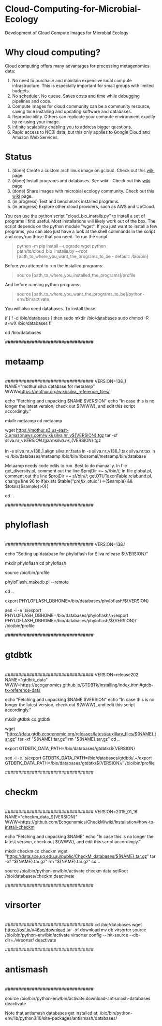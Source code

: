 # Cloud-Computing-for-Microbial-Ecology
Development of Cloud Compute Images for Microbial Ecology

# Why cloud computing?
Cloud computing offers many advantages for processing metagenomics data:
1. No need to purchase and maintain expensive local compute infrastructure. This is especially important for small groups with limited budgets.
2. No scheduler. No queue. Saves costs and time while debugging pipelines and code.
3. Compute images for cloud community can be a community resource, saving time installing and updating software and databases.
4. Reproducibility. Others can replicate your compute environment exactly by re-using your image.
5. Infinite scalability enabling you to address bigger questions. 
6. Rapid access to NCBI data, but this only applies to Google Cloud and Amazon Web Services.

# Status
1. (done) Create a custom arch linux image on gcloud. Check out this [wiki](https://github.com/kinestetika/cloud-computing-for-microbial-ecology/wiki/Installing-the-Operating-System) page.
2. (done) Install programs and databases. See wiki - Check out this [wiki](https://github.com/kinestetika/cloud-computing-for-microbial-ecology/wiki/Scope-and-List-of-Programs) page.
3. (done) Share images with microbial ecology community. Check out this [wiki](https://github.com/kinestetika/cloud-computing-for-microbial-ecology/wiki/Firing-up-your-own-Cloud-Server) page.
4. (in progress) Test and benchmark installed programs.
5. (in progress) Explore other cloud providers, such as AWS and UpCloud.

You can use the python script "cloud_bio_installs.py" to install a set of programs I find useful. Most installations will likely work
out of the box. The script depends on the python module "wget".
If you just want to install a few programs, you can also just have a look at the shell commands in the script and copy/run
those that you need. To run the script:

>python -m pip install --upgrade wget
>python path/to/cloud_bio_installs.py --root [path_to_where_you_want_the_programs_to_be - default: /bio/bin]

Before you attempt to run the installed programs:

>source [path_to_where_you_installed_the_programs]/profile

And before running python programs:
>source [path_to_where_you_want_the_programs_to_be]/python-env/bin/activate

You will also need databases. To install those:

if [ ! -d /bio/databases ]
then
    sudo mkdir /bio/databases
    sudo chmod -R a+wX /bio/databases
fi

cd /bio/databases

#################################
#
# metaamp
#
#################################
VERSION=138_1
NAME="mothur silva database for metaamp"
WWW=https://mothur.org/wiki/silva_reference_files/

echo "Fetching and unpacking $NAME $VERSION"
echo "In case this is no longer the latest version, check out ${WWW}, and edit this script accordingly."

mkdir metaamp
cd metaamp

wget https://mothur.s3.us-east-2.amazonaws.com/wiki/silva.nr_v${VERSION}.tgz
tar -xf silva.nr_v${VERSION}.tgz
rm silva.nr_v${VERSION}.tgz

ln -s silva.nr_v138_1.align silva.nr.fasta
ln -s silva.nr_v138_1.tax silva.nr.tax
ln -s /bio/databases/metaamp /bio/bin/ribosomal/metaamp/bin/database

Metaamp needs code edits to run. Best to do manually.
In file get_diversity.pl, comment out the line $projDir =~ s/\/bin//;
In file global.pl,  comment out the line $projDir =~ s/\/bin//;
getOTUTaxonTable.relabund.pl, change line 96 to if(exists $table{"$prefix\_$otuid"}->{$sample} && $totals{$sample}>0){

cd ..

#################################
#
# phyloflash
#
#################################
VERSION=138.1

echo "Setting up database for phyloflash for Silva release ${VERSION}"

mkdir phyloflash
cd phyloflash

source /bio/bin/profile

phyloFlash_makedb.pl --remote

cd ..

export PHYLOFLASH_DBHOME=/bio/databases/phyloflash/${VERSION}

sed -i -e 's/export PHYLOFLASH_DBHOME=\/bio\/databases\/phyloflash\/.+/export PHYLOFLASH_DBHOME=/bio\/databases\/phyloflash\/${VERSION}/' /bio/bin/profile

#################################
#
# gtdbtk
#
#################################
VERSION=release202
NAME="gtdbtk_data"
WWW=https://ecogenomics.github.io/GTDBTk/installing/index.html#gtdb-tk-reference-data

echo "Fetching and unpacking $NAME $VERSION"
echo "In case this is no longer the latest version, check out ${WWW}, and edit this script accordingly."

mkdir gtdbtk
cd gtdbtk

wget "https://data.gtdb.ecogenomic.org/releases/latest/auxillary_files/${NAME}.tar.gz"
tar -xf "${NAME}.tar.gz"
rm "${NAME}.tar.gz"
cd ..

export GTDBTK_DATA_PATH=/bio/databases/gtdbtk/${VERSION}

sed -i -e 's/export GTDBTK_DATA_PATH=\/bio\/databases\/gtdbtk\/.+/export GTDBTK_DATA_PATH=\/bio\/databases\/gtdbtk\/${VERSION}/' /bio/bin/profile

#################################
#
# checkm
#
#################################
VERSION=2015_01_16
NAME="checkm_data_${VERSION}"
WWW=https://github.com/Ecogenomics/CheckM/wiki/Installation#how-to-install-checkm

echo "Fetching and unpacking $NAME"
echo "In case this is no longer the latest version, check out ${WWW}, and edit this script accordingly."

mkdir checkm
cd checkm
wget "https://data.ace.uq.edu.au/public/CheckM_databases/${NAME}.tar.gz"
tar -xf "${NAME}.tar.gz"
rm "${NAME}.tar.gz"
cd ..

source /bio/bin/python-env/bin/activate
checkm data setRoot /bio/databases/checkm
deactivate


#################################
#
# virsorter
#
#################################
cd /bio/databases
wget https://osf.io/v46sc/download
tar -xf download
mv db virsorter
source /bio/bin/python-env/bin/activate
virsorter config --init-source --db-dir=./virsorter/
deactivate

#################################
#
# antismash
#
#################################

source /bio/bin/python-env/bin/activate
download-antismash-databases
deactivate

Note that antismash databases get installed at: /bio/bin/python-env/lib/python3.10/site-packages/antismash/databases/
